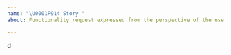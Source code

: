 ```yaml
---
name: "\U0001F914 Story "
about: Functionality request expressed from the perspective of the use

---
```


d
